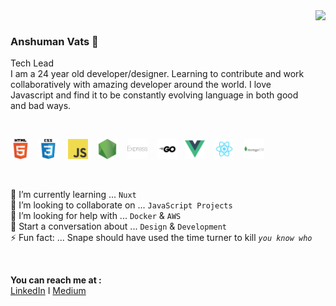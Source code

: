 <img align="right" height="280px" src="https://miro.medium.com/max/700/1*FKtUlAKHCBjTftUFUgsnew.gif"> 
<!-- Credit: https://medium.com/@tiantianxu  -->
<br>

 ### Anshuman Vats 👋 

Tech Lead <br> I am a 24 year old developer/designer. Learning to contribute and work collaboratively with amazing developer around the world. I love Javascript and find it to be constantly evolving language in both good and bad ways.  
 
 <br>

<img width="32px" src="https://raw.githubusercontent.com/github/explore/80688e429a7d4ef2fca1e82350fe8e3517d3494d/topics/html/html.png"> &nbsp;&nbsp;<img width="32px" src="https://raw.githubusercontent.com/github/explore/80688e429a7d4ef2fca1e82350fe8e3517d3494d/topics/css/css.png">  &nbsp;&nbsp;&nbsp;<img width="32px" src="https://raw.githubusercontent.com/github/explore/80688e429a7d4ef2fca1e82350fe8e3517d3494d/topics/javascript/javascript.png"> &nbsp;&nbsp;&nbsp;<img width="32px" src="https://raw.githubusercontent.com/github/explore/80688e429a7d4ef2fca1e82350fe8e3517d3494d/topics/nodejs/nodejs.png"> &nbsp;&nbsp;&nbsp;<img width="32px" src="https://raw.githubusercontent.com/github/explore/80688e429a7d4ef2fca1e82350fe8e3517d3494d/topics/express/express.png"> &nbsp;&nbsp;&nbsp;<img width="32px" src="https://raw.githubusercontent.com/github/explore/80688e429a7d4ef2fca1e82350fe8e3517d3494d/topics/go/go.png">&nbsp;&nbsp;&nbsp;<img width="32px" src="https://raw.githubusercontent.com/github/explore/80688e429a7d4ef2fca1e82350fe8e3517d3494d/topics/vue/vue.png"> &nbsp;&nbsp;&nbsp;<img width="32px" src="https://raw.githubusercontent.com/github/explore/80688e429a7d4ef2fca1e82350fe8e3517d3494d/topics/react/react.png"> &nbsp;&nbsp;&nbsp;<img width="32px" src="https://raw.githubusercontent.com/github/explore/80688e429a7d4ef2fca1e82350fe8e3517d3494d/topics/mongodb/mongodb.png">


<br>

 🌱 I’m currently learning ... `Nuxt`<br>
 👯 I’m looking to collaborate on ... `JavaScript Projects`<br>
 🤔 I’m looking for help with ... `Docker` & `AWS`<br>
 💬 Start a conversation about ... `Design` & `Development` <br>
 ⚡ Fun fact: ... Snape should have used the time turner to kill *`you know who`*<br>

<br>

**You can reach me at :**<br>
[LinkedIn](https://www.linkedin.com/in/anshumanvats/) I [Medium](https://medium.com/@AvDevx)
